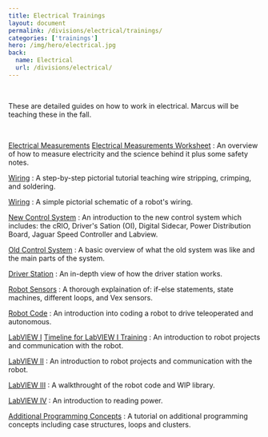 ```yaml
---
title: Electrical Trainings
layout: document
permalink: /divisions/electrical/trainings/
categories: ['trainings']
hero: /img/hero/electrical.jpg
back:
  name: Electrical
  url: /divisions/electrical/
---
```


<br>

These are detailed guides on how to work in electrical.
Marcus will be teaching these in the fall.

<br>

[Electrical Measurements]
[Electrical Measurements Worksheet]
: An overview of how to measure electricity and the science behind it plus some safety notes.

[Wiring][Wiring 1]
: A step-by-step pictorial tutorial teaching wire stripping, crimping, and soldering.

[Wiring][Wiring 2]
: A simple pictorial schematic of a robot's wiring.

[New Control System]
: An introduction to the new control system which includes: the cRIO, Driver's Sation (OI), Digital Sidecar, Power Distribution Board, Jaguar Speed Controller and Labview.

[Old Control System]
: A basic overview of what the old system was like and the main parts of the system.

[Driver Station]
: An in-depth view of how the driver station works.

[Robot Sensors]
: A thorough explaination of: if-else statements, state machines, different loops, and Vex sensors.

[Robot Code]
: An introduction into coding a robot to drive teleoperated and autonomous.

[LabVIEW I]
[Timeline for LabVIEW I Training]
: An introduction to robot projects and communication with the robot.

[LabVIEW II]
: An introduction to robot projects and communication with the robot.

[LabVIEW III]
: A walkthrought of the robot code and WIP library.

[LabVIEW IV]
: An introduction to reading power.

[Additional Programming Concepts]
: A tutorial on additional programming concepts including case structures, loops and clusters.

[Electrical Measurements]: /files/electrical-measurements.pptx
[Electrical Measurements Worksheet]: /files/electrical-measurements-worksheet.pdf
[Wiring 1]: /files/wiring-1.ppt
[Wiring 2]: /files/wiring-2.pdf
[New Control System]: /files/new-control-system.pptx
[Old Control System]: /files/old-control-system.pptx
[Driver Station]: /files/driver-station.pptx
[Robot Sensors]: /files/robot-sensors.pptx
[Robot Code]: /files/robot-code.pptx
[LabVIEW I]: /files/labview-1.ppt
[Timeline for LabVIEW I Training]: /files/labview-1-training.pdf
[LabVIEW II]: /files/labview-2.pptx
[LabVIEW III]: /files/labview-3.pptx
[LabVIEW IV]: /files/labview-4.pptx
[Additional Programming Concepts]: /files/additional-programming-concepts.ppt
